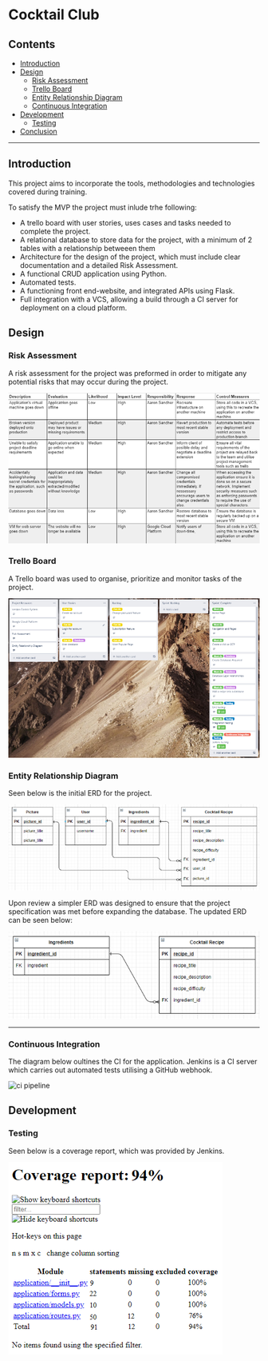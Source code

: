 # Cocktail Club

## Contents
* [Introduction](#Introduction)
* [Design](#Design)
    * [Risk Assessment](#Risk-Assessment)
    * [Trello Board](#Trello-Board)
    * [Entity Relationship Diagram](#Entity-Relationship-Diagram)
    * [Continuous Integration](#Continuous-Integration)
* [Development](#Development)
    * [Testing](#Testing)
* [Conclusion](#Conclusion)

---
## __Introduction__

This project aims to incorporate the tools, methodologies and technologies covered during training. 

To satisfy the MVP the project must inlude trhe following:

* A trello board with user stories, uses cases and tasks needed to complete the project.
* A relational database to store data for the project, with a minimum of 2 tables with a relationship betweeen them
* Architecture for the design of the project, which must include clear documentation and a detailed Risk Assessment.
* A functional CRUD application using Python.
* Automated tests.
* A functioning front end-website, and integrated APIs using Flask.
* Full integration with a VCS, allowing a build through a CI server for deployment on a cloud platform.

## __Design__

### __Risk Assessment__
A risk assessment for the project was preformed in order to mitigate any potential risks that may occur during the project.

![risk assessment](./images/Risk_Assessment.PNG)

### __Trello Board__
A Trello board was used to organise, prioritize and monitor tasks of the project.

![trello board](./images/Trello_Board.PNG)

### __Entity Relationship Diagram__

Seen below is the initial ERD for the project.

![first ERD](./images/ERD.PNG)

Upon review a simpler ERD was designed to ensure that the project specification was met before expanding the database. 
The updated ERD can be seen below:

![second ERD](./images/Simple_ERD.PNG)

---
### __Continuous Integration__

The diagram below oultines the CI for the application. Jenkins is a CI server which carries out automated tests utilising a GitHub webhook.

![ci pipeline](./images/CI-Pipeline.png)

## __Development__

### __Testing__

Seen below is a coverage report, which was provided by Jenkins. 

![coverage report](./images/coverage.png)
